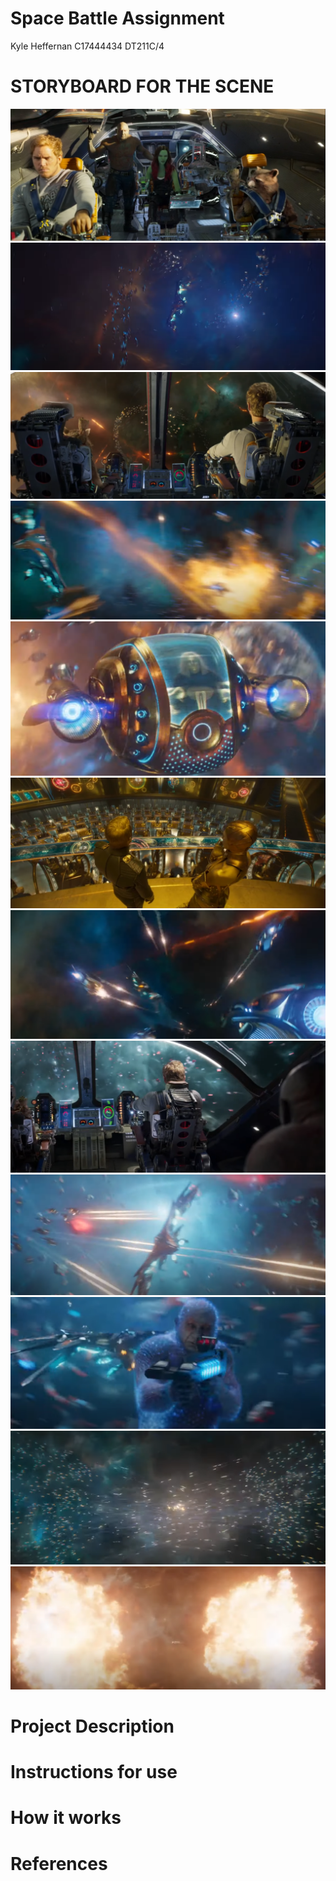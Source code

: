 # Space Battle Assignment
Kyle Heffernan
C17444434
DT211C/4

# STORYBOARD FOR THE SCENE

![Screenshot](/images/screenshot_1.png)
![Screenshot](/images/screenshot_2.png)
![Screenshot](/images/screenshot_3.png)
![Screenshot](/images/screenshot_4.png)
![Screenshot](/images/screenshot_5.png)
![Screenshot](/images/screenshot_6.png)
![Screenshot](/images/screenshot_7.png)
![Screenshot](/images/screenshot_8.png)
![Screenshot](/images/screenshot_9.png)
![Screenshot](/images/screenshot_10.png)
![Screenshot](/images/screenshot_11.png)
![Screenshot](/images/screenshot_12.png)



# Project Description


# Instructions for use


# How it works



# References


